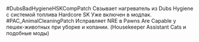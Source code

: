 #DubsBadHygieneHSKCompPatch
Свзывает нагреватель из Dubs Hygiene с системой топлива Hardcore SK
Уже включен в модпак. 
#PAC_AnimalCleaningPatch
Исправляет NRE в Pawns Are Capable у пешек-животных при уборке и копании. 
(Housekeeper Assistant Cats и подобные моды)